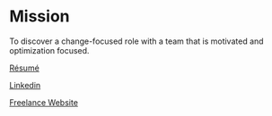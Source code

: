 # Mission

To discover a change-focused role with a team that is motivated and optimization focused. 

[Résumé](https://rabracho.me)

[Linkedin](https://www.linkedin.com/in/rabracho/)

[Freelance Website](https://thechoranch.com)
